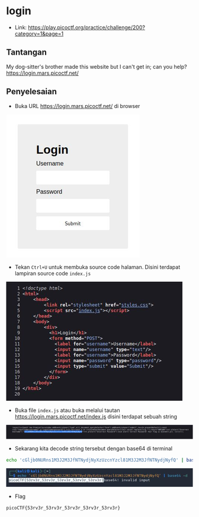 # login
- Link: https://play.picoctf.org/practice/challenge/200?category=1&page=1

## Tantangan
My dog-sitter's brother made this website but I can't get in; can you help?
https://login.mars.picoctf.net/

## Penyelesaian
- Buka URL https://login.mars.picoctf.net/ di browser

![alt text](https://github.com/rahardian-dwi-saputra/picoCTF-writeup/blob/main/Web%20Exploitations/login/assets/login%201.JPG)

- Tekan `Ctrl+U` untuk membuka source code halaman. Disini terdapat lampiran source code `index.js`

![alt text](https://github.com/rahardian-dwi-saputra/picoCTF-writeup/blob/main/Web%20Exploitations/login/assets/login%202.JPG)

- Buka file `index.js` atau buka melalui tautan https://login.mars.picoctf.net/index.js disini terdapat sebuah string

![alt text](https://github.com/rahardian-dwi-saputra/picoCTF-writeup/blob/main/Web%20Exploitations/login/assets/login%203.JPG)

- Sekarang kita decode string tersebut dengan base64 di terminal
```sh
echo 'cGljb0NURns1M3J2M3JfNTNydjNyXzUzcnYzcl81M3J2M3JfNTNydjNyfQ' | base64 -d
```

![alt text](https://github.com/rahardian-dwi-saputra/picoCTF-writeup/blob/main/Web%20Exploitations/login/assets/login%204.JPG)

- Flag
```sh
picoCTF{53rv3r_53rv3r_53rv3r_53rv3r_53rv3r}
```